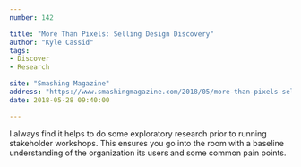 ```yaml
---
number: 142

title: "More Than Pixels: Selling Design Discovery"
author: "Kyle Cassid"
tags:
- Discover
- Research

site: "Smashing Magazine"
address: "https://www.smashingmagazine.com/2018/05/more-than-pixels-selling-design-discovery/"
date: 2018-05-28 09:40:00

---
```


I always find it helps to do some exploratory research prior to running stakeholder workshops. This ensures you go into the room with a baseline understanding of the organization its users and some common pain points. 
